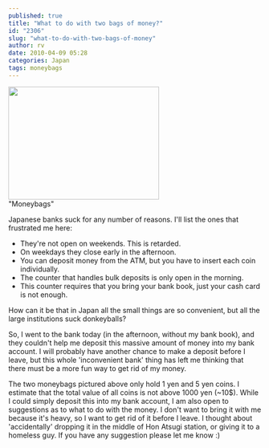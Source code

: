 ```yaml
---
published: true
title: "What to do with two bags of money?"
id: "2306"
slug: "what-to-do-with-two-bags-of-money"
author: rv
date: 2010-04-09 05:28
categories: Japan
tags: moneybags
---
```

<div class="caption">
<a href="https://s3.amazonaws.com/cfwblog/uploads/2010/04/img_1482.jpg"><img class="size-medium wp-image-2307" title="IMG_1482" src="https://s3.amazonaws.com/cfwblog/uploads/2010/04/img_1482.jpg?w=300" alt="" width="300" height="225" /></a>
<div class="caption-text">&quot;Moneybags&quot;</div>
</div>

Japanese banks suck for any number of reasons. I'll list the ones that frustrated me here:
<ul>
	<li>They're not open on weekends. This is retarded.</li>
	<li>On weekdays they close early in the afternoon.</li>
	<li>You can deposit money from the ATM, but you have to insert each coin individually.</li>
	<li>The counter that handles bulk deposits is only open in the morning.</li>
	<li>This counter requires that you bring your bank book, just your cash card is not enough.</li>
</ul>
How can it be that in Japan all the small things are so convenient, but all the large institutions suck donkeyballs?

So, I went to the bank today (in the afternoon, without my bank book), and they couldn't help me deposit this massive amount of money into my bank account. I will probably have another chance to make a deposit before I leave, but this whole 'inconvenient bank' thing has left me thinking that there must be a more fun way to get rid of my money.

The two moneybags pictured above only hold 1 yen and 5 yen coins. I estimate that the total value of all coins is not above 1000 yen (~10$). While I could simply deposit this into my bank account, I am also open to suggestions as to what to do with the money. I don't want to bring it with me because it's heavy, so I want to get rid of it before I leave. I thought about 'accidentally' dropping it in the middle of Hon Atsugi station, or giving it to a homeless guy. If you have any suggestion please let me know :)